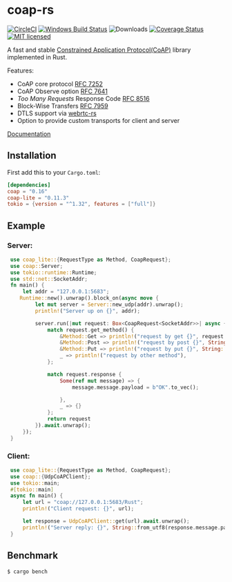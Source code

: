 # coap-rs

[![CircleCI](https://circleci.com/gh/Covertness/coap-rs.svg?style=svg)](https://circleci.com/gh/Covertness/coap-rs)
[![Windows Build Status](https://ci.appveyor.com/api/projects/status/ic36jdu4xy6doc59?svg=true)](https://ci.appveyor.com/project/Covertness/coap-rs)
![Downloads](https://img.shields.io/crates/d/coap.svg?style=flat)
[![Coverage Status](https://coveralls.io/repos/github/Covertness/coap-rs/badge.svg?branch=master)](https://coveralls.io/github/Covertness/coap-rs?branch=master)
[![MIT licensed](https://img.shields.io/badge/license-MIT-blue.svg)](./LICENSE)

A fast and stable [Constrained Application Protocol(CoAP)](https://tools.ietf.org/html/rfc7252) library implemented in Rust.

Features:
- CoAP core protocol [RFC 7252](https://tools.ietf.org/rfc/rfc7252.txt)
- CoAP Observe option [RFC 7641](https://tools.ietf.org/rfc/rfc7641.txt)
- *Too Many Requests* Response Code [RFC 8516](https://tools.ietf.org/html/rfc8516)
- Block-Wise Transfers [RFC 7959](https://tools.ietf.org/html/rfc7959)
- DTLS support via [webrtc-rs](https://github.com/webrtc-rs/webrtc)
- Option to provide custom transports for client and server

[Documentation](https://docs.rs/coap/)

## Installation

First add this to your `Cargo.toml`:

```toml
[dependencies]
coap = "0.16"
coap-lite = "0.11.3"
tokio = {version = "^1.32", features = ["full"]}
```

## Example

### Server:
```rust
 use coap_lite::{RequestType as Method, CoapRequest};
 use coap::Server;
 use tokio::runtime::Runtime;
 use std::net::SocketAddr;
 fn main() {
     let addr = "127.0.0.1:5683";
 	Runtime::new().unwrap().block_on(async move {
         let mut server = Server::new_udp(addr).unwrap();
         println!("Server up on {}", addr);

         server.run(|mut request: Box<CoapRequest<SocketAddr>>| async {
             match request.get_method() {
                 &Method::Get => println!("request by get {}", request.get_path()),
                 &Method::Post => println!("request by post {}", String::from_utf8(request.message.payload.clone()).unwrap()),
                 &Method::Put => println!("request by put {}", String::from_utf8(request.message.payload.clone()).unwrap()),
                 _ => println!("request by other method"),
             };

             match request.response {
                 Some(ref mut message) => {
                     message.message.payload = b"OK".to_vec();

                 },
                 _ => {}
             };
             return request
         }).await.unwrap();
     });
 }
```

### Client:
```rust
 use coap_lite::{RequestType as Method, CoapRequest};
 use coap::{UdpCoAPClient};
 use tokio::main;
 #[tokio::main]
 async fn main() {
     let url = "coap://127.0.0.1:5683/Rust";
     println!("Client request: {}", url);

     let response = UdpCoAPClient::get(url).await.unwrap();
     println!("Server reply: {}", String::from_utf8(response.message.payload).unwrap());
 }
```

## Benchmark
```bash
$ cargo bench
```
